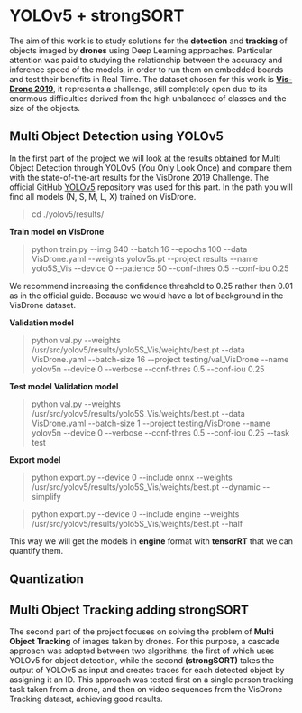 
# YOLOv5 + strongSORT
The aim of this work is to study solutions for the **detection** and **tracking** of objects imaged by **drones** using Deep Learning approaches.
Particular attention was paid to studying the relationship between the accuracy and inference speed of the models, in order to run them on embedded boards and test their benefits in Real Time. 
The dataset chosen for this work is [**Vis-Drone 2019**](https://github.com/VisDrone/VisDrone-Dataset), it represents a challenge, still completely open due to its enormous
difficulties derived from the high unbalanced of classes and the size of the objects.

## Multi Object Detection using YOLOv5
In the first part of the project we will look at the results obtained for Multi Object Detection through YOLOv5 (You Only Look Once) and compare them with the state-of-the-art results for the VisDrone 2019 Challenge.
The official GitHub [YOLOv5](https://github.com/ultralytics/yolov5) repository was used for this part.
In the path you will find all models (N, S, M, L, X) trained on VisDrone.
>cd ./yolov5/results/

**Train model on VisDrone**
> python train.py --img 640 --batch 16 --epochs 100 --data VisDrone.yaml --weights yolov5s.pt --project results --name yolo5S_Vis --device 0 --patience 50 --conf-thres 0.5 --conf-iou 0.25

We recommend increasing the confidence threshold to 0.25 rather than 0.01 as in the official guide. Because we would have a lot of background in the VisDrone dataset.

**Validation model**
> python val.py --weights /usr/src/yolov5/results/yolo5S_Vis/weights/best.pt --data VisDrone.yaml --batch-size 16 --project testing/val_VisDrone --name yolov5n --device 0 --verbose --conf-thres 0.5 --conf-iou 0.25

**Test model**
**Validation model**
> python val.py --weights /usr/src/yolov5/results/yolo5S_Vis/weights/best.pt --data VisDrone.yaml --batch-size 1 --project testing/VisDrone --name yolov5n --device 0 --verbose --conf-thres 0.5 --conf-iou 0.25 --task test

**Export model**
> python export.py --device 0 --include onnx --weights /usr/src/yolov5/results/yolo5S_Vis/weights/best.pt --dynamic --simplify

> python export.py --device 0 --include engine --weights /usr/src/yolov5/results/yolo5S_Vis/weights/best.pt --half 

This way we will get the models in **engine** format with **tensorRT** that we can quantify them.

## Quantization




## Multi Object Tracking adding strongSORT
The second part of the project focuses on solving the problem of **Multi Object Tracking** of images taken by drones. 
For this purpose, a cascade approach was adopted between two algorithms, the first of which uses YOLOv5 for object
detection, while the second **(strongSORT)** takes the output of YOLOv5 as input and creates traces for each detected object by assigning it an ID. This approach was tested first on a single person tracking task taken from a drone, and then on video sequences from the VisDrone Tracking dataset, achieving good
results.
